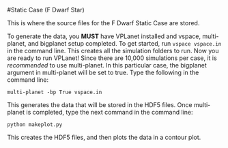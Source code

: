 #Static Case (F Dwarf Star)

This is where the source files for the F Dwarf Static Case are stored.

To generate the data, you **MUST** have VPLanet installed and vspace, multi-planet, and bigplanet setup completed.
To get started, run `vspace vspace.in` in the command line. This creates all the simulation folders to run.
Now you are ready to run VPLanet! Since there are 10,000 simulations per case, it is *recommended* to use multi-planet. In this particular case, the bigplanet argument in multi-planet will be set to true. Type the following in the command line:

```
multi-planet -bp True vspace.in
```

This generates the data that will be stored in the HDF5 files. Once multi-planet is completed, type the next command in the command line:

```
python makeplot.py
```

This creates the HDF5 files, and then plots the data in a contour plot. 
